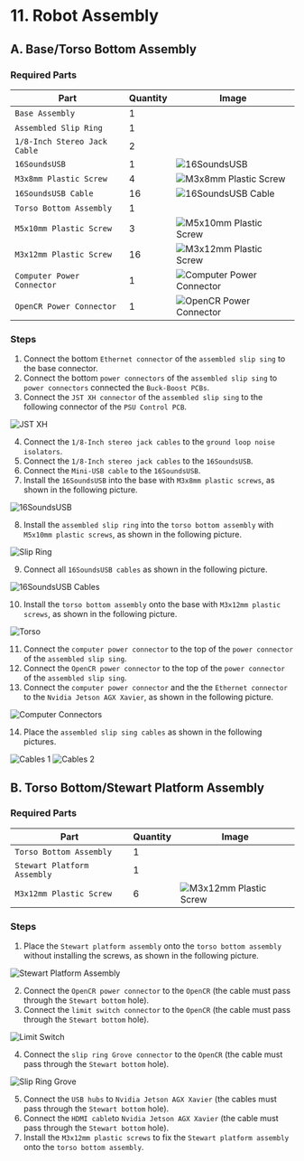 # 11. Robot Assembly

## A. Base/Torso Bottom Assembly

### Required Parts

| Part                         | Quantity | Image                                                                             |
| ---------------------------- | -------- | --------------------------------------------------------------------------------- |
| `Base Assembly`              | 1        |                                                                                   |
| `Assembled Slip Ring`        | 1        |                                                                                   |
| `1/8-Inch Stereo Jack Cable` | 2        |                                                                                   |
| `16SoundsUSB`                | 1        | ![16SoundsUSB](images/electronics/16SoundsUSB.jpg)                                |
| `M3x8mm Plastic Screw`       | 4        | ![M3x8mm Plastic Screw](images/hardware/M3x8mm-plastic.jpg)                       |
| `16SoundsUSB Cable`          | 16       | ![16SoundsUSB Cable](images/assemblies/04A%20crossover%20RJ12%20flat%20cable.jpg) |
| `Torso Bottom Assembly`      | 1        |                                                                                   |
| `M5x10mm Plastic Screw`      | 3        | ![M5x10mm Plastic Screw](images/hardware/M5x10mm-plastic.jpg)                     |
| `M3x12mm Plastic Screw`      | 16       | ![M3x12mm Plastic Screw](images/hardware/M3x12mm-plastic.jpg)                     |
| `Computer Power Connector`   | 1        | ![Computer Power Connector](images/assemblies/04J%20computer.jpg)                 |
| `OpenCR Power Connector`     | 1        | ![OpenCR Power Connector](images/assemblies/04J%20opencr.jpg)                     |

### Steps

1. Connect the bottom `Ethernet connector` of the `assembled slip sing` to the base connector.
2. Connect the bottom `power connectors` of the `assembled slip sing` to `power connectors` connected
   the `Buck-Boost PCBs`.
3. Connect the `JST XH connector` of the `assembled slip sing` to the following connector of the `PSU Control PCB`.

![JST XH](images/assemblies/11A%20JST%20XH.jpg)

4. Connect the `1/8-Inch stereo jack cables` to the `ground loop noise isolators`.
5. Connect the `1/8-Inch stereo jack cables` to the `16SoundsUSB`.
6. Connect the `Mini-USB cable` to the `16SoundsUSB`.
7. Install the `16SoundsUSB` into the base with `M3x8mm plastic screws`, as shown in the following picture.

![16SoundsUSB](images/assemblies/11A%20sound%20card.jpg)

8. Install the `assembled slip ring` into the `torso bottom assembly` with `M5x10mm plastic screws`, as shown in the
   following picture.

![Slip Ring](images/assemblies/11A%20torso%20slip%20ring.jpg)

9. Connect all `16SoundsUSB cables` as shown in the following picture.

![16SoundsUSB Cables](images/assemblies/11A%20sound%20card%20cables.jpg)

10. Install the `torso bottom assembly` onto the base with `M3x12mm plastic screws`, as shown in the following picture.

![Torso](images/assemblies/11A%20torso.jpg)

11. Connect the `computer power connector` to the top of the `power connector` of the `assembled slip sing`.
12. Connect the `OpenCR power connector` to the top of the `power connector` of the `assembled slip sing`.
13. Connect the `computer power connector` and the the `Ethernet connector` to the `Nvidia Jetson AGX Xavier`, as shown
    in the following picture.

![Computer Connectors](images/assemblies/11A%20computer%20cables.jpg)

14. Place the `assembled slip sing cables` as shown in the following pictures.

![Cables 1](images/assemblies/11A%20cables%201.jpg)
![Cables 2](images/assemblies/11A%20cables%202.jpg)

## B. Torso Bottom/Stewart Platform Assembly

### Required Parts

| Part                         | Quantity | Image                                                                             |
| ---------------------------- | -------- | --------------------------------------------------------------------------------- |
| `Torso Bottom Assembly`      | 1        |                                                                                   |
| `Stewart Platform Assembly`  | 1        |                                                                                   |
| `M3x12mm Plastic Screw`      | 6        | ![M3x12mm Plastic Screw](images/hardware/M3x12mm-plastic.jpg)                     |

### Steps

1. Place the `Stewart platform assembly` onto the `torso bottom assembly` without installing the screws, as shown in the
   following picture.

![Stewart Platform Assembly](images/assemblies/11B%20stewart.jpg)

2. Connect the `OpenCR power connector` to the `OpenCR` (the cable must pass through the `Stewart bottom` hole).
3. Connect the `limit switch connector` to the `OpenCR` (the cable must pass through the `Stewart bottom` hole).

![Limit Switch](images/assemblies/11B%20limit%20switch.jpg)

4. Connect the `slip ring Grove connector` to the `OpenCR` (the cable must pass through the `Stewart bottom` hole).

![Slip Ring Grove](images/assemblies/11B%20slip%20ring%20grove.jpg)

5. Connect the `USB hubs` to `Nvidia Jetson AGX Xavier` (the cables must pass through the `Stewart bottom` hole).
6. Connect the `HDMI cable`to `Nvidia Jetson AGX Xavier` (the cable must pass through the `Stewart bottom` hole).
7. Install the `M3x12mm plastic screws` to fix the `Stewart platform assembly` onto the `torso bottom assembly`.
